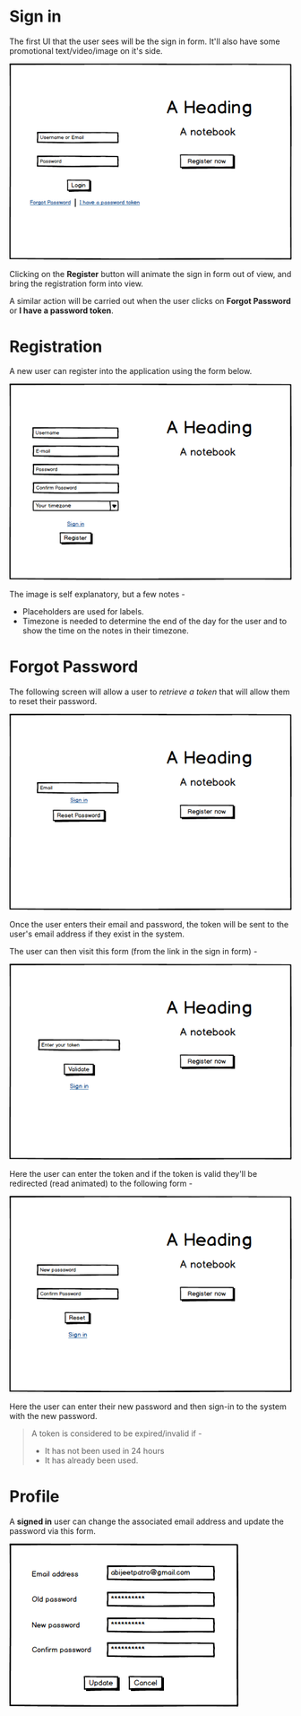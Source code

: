 # Sign in 

The first UI that the user sees will be the sign in form. It'll also have some promotional text/video/image on it's side.

![Sign in form](https://raw.githubusercontent.com/Abijeet/markdown-notes-doc/master/img/sign-in.png)

Clicking on the **Register** button will animate the sign in form out of view, and bring the registration form into view. 

A similar action will be carried out when the user clicks on **Forgot Password** or **I have a password token**.

# Registration

A new user can register into the application using the form below.

![Registration form](https://raw.githubusercontent.com/Abijeet/markdown-notes-doc/master/img/registration.png)

The image is self explanatory, but a few notes - 

- Placeholders are used for labels.
- Timezone is needed to determine the end of the day for the user and to show the time on the notes in their timezone.

# Forgot Password

The following screen will allow a user to *retrieve a token* that will allow them to reset their password.

![Retrieve forgot password link](https://raw.githubusercontent.com/Abijeet/markdown-notes-doc/master/img/forgot-password.png)

Once the user enters their email and password, the token will be sent to the user's email address if they exist in the system.

The user can then visit this form (from the link in the sign in form) - 

![Token validation](https://raw.githubusercontent.com/Abijeet/markdown-notes-doc/master/img/password-token.png)

Here the user can enter the token and if the token is valid they'll be redirected (read animated) to the following form -

![Reset password](https://github.com/Abijeet/markdown-notes-doc/blob/master/img/reset-password.png)

Here the user can enter their new password and then sign-in to the system with the new password.

> A token is considered to be expired/invalid if - 
> - It has not been used in 24 hours
> - It has already been used.

# Profile

A **signed in** user can change the associated email address and update the password via this form.

![Profile](https://raw.githubusercontent.com/Abijeet/markdown-notes-doc/master/img/profile.png)
